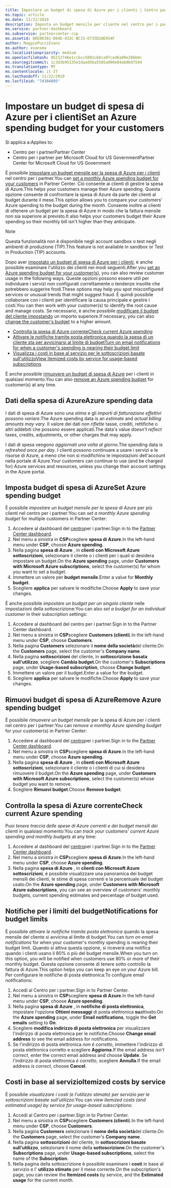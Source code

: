 ```yaml
---
title: Impostare un budget di spesa di Azure per i clienti | Centro partner
ms.topic: article
ms.date: 11/21/2019
description: Imposta un budget mensile per cliente nel centro per i partner.
ms.service: partner-dashboard
ms.subservice: partnercenter-csp
ms.assetid: DDE80361-D04E-432C-BC15-D735D2AE954F
author: MaggiePucciEvans
ms.author: evansma
ms.localizationpriority: medium
ms.openlocfilehash: 05212746e1ccbcc5081c68ca97ced6a99e20bb8c
ms.sourcegitcommit: 1c3d3b95135e1daad5ba5585a090e84ab0b97594
ms.translationtype: MT
ms.contentlocale: it-IT
ms.lasthandoff: 11/22/2019
ms.locfileid: "74384895"
---
```

# <a name="set-an-azure-spending-budget-for-your-customers"></a><span data-ttu-id="f5aed-103">Impostare un budget di spesa di Azure per i clienti</span><span class="sxs-lookup"><span data-stu-id="f5aed-103">Set an Azure spending budget for your customers</span></span>

<span data-ttu-id="f5aed-104">Si applica a:</span><span class="sxs-lookup"><span data-stu-id="f5aed-104">Applies to:</span></span>

- <span data-ttu-id="f5aed-105">Centro per i partner</span><span class="sxs-lookup"><span data-stu-id="f5aed-105">Partner Center</span></span>
- <span data-ttu-id="f5aed-106">Centro per i partner per Microsoft Cloud for US Government</span><span class="sxs-lookup"><span data-stu-id="f5aed-106">Partner Center for Microsoft Cloud for US Government</span></span>

<span data-ttu-id="f5aed-107">È possibile [impostare un budget mensile per la spesa di Azure per i clienti](#set-azure-spending-budget) nel centro per i partner.</span><span class="sxs-lookup"><span data-stu-id="f5aed-107">You can [set a monthly Azure spending budget for your customers](#set-azure-spending-budget) in Partner Center.</span></span> <span data-ttu-id="f5aed-108">Ciò consente ai clienti di gestire la spesa di Azure.</span><span class="sxs-lookup"><span data-stu-id="f5aed-108">This helps your customers manage their Azure spending.</span></span> <span data-ttu-id="f5aed-109">Questa opzione consente di confrontare la spesa di Azure da parte dei clienti al budget durante il mese.</span><span class="sxs-lookup"><span data-stu-id="f5aed-109">This option allows you to compare your customers' Azure spending to the budget during the month.</span></span> <span data-ttu-id="f5aed-110">Consente inoltre ai clienti di ottenere un budget per la spesa di Azure in modo che la fattura mensile non sia superiore al previsto.</span><span class="sxs-lookup"><span data-stu-id="f5aed-110">It also helps your customers budget their Azure spending so their monthly bill isn't higher than they anticipate.</span></span>


> [!NOTE]  
> <span data-ttu-id="f5aed-111">Questa funzionalità non è disponibile negli account sandbox o test negli ambienti di produzione (TIP).</span><span class="sxs-lookup"><span data-stu-id="f5aed-111">This feature is not available in sandbox or Test in Production (TIP) accounts.</span></span>

<span data-ttu-id="f5aed-112">Dopo aver [impostato un budget di spesa di Azure per i clienti](#set-azure-spending-budget), è anche possibile esaminare l'utilizzo dei clienti nei modi seguenti.</span><span class="sxs-lookup"><span data-stu-id="f5aed-112">After you [set an Azure spending budget for your customer(s)](#set-azure-spending-budget), you can also review customer usage in the following ways.</span></span> <span data-ttu-id="f5aed-113">Queste opzioni possono essere utili per individuare i servizi non configurati correttamente o tendenze insolite che potrebbero suggerire frodi.</span><span class="sxs-lookup"><span data-stu-id="f5aed-113">These options may help you spot misconfigured services or unusual trends that might suggest fraud.</span></span> <span data-ttu-id="f5aed-114">È quindi possibile collaborare con i clienti per identificare la causa principale e gestire i costi.</span><span class="sxs-lookup"><span data-stu-id="f5aed-114">You can then work with your customer(s) to identify the root cause and manage costs.</span></span> <span data-ttu-id="f5aed-115">Se necessario, è anche possibile [modificare il budget del cliente impostando](#set-azure-spending-budget) un importo superiore.</span><span class="sxs-lookup"><span data-stu-id="f5aed-115">If necessary, you can also [change the customer's budget](#set-azure-spending-budget) to a higher amount.</span></span>

- [<span data-ttu-id="f5aed-116">Controlla la spesa di Azure corrente</span><span class="sxs-lookup"><span data-stu-id="f5aed-116">Check current Azure spending</span></span>](#check-current-azure-spending)
- [<span data-ttu-id="f5aed-117">Attivare le notifiche tramite posta elettronica quando la spesa di un cliente sta per avvicinarsi al limite di budget</span><span class="sxs-lookup"><span data-stu-id="f5aed-117">Turn on email notifications for when a customer's spending is nearing their budget limit</span></span>](#notifications-for-budget-limits)
- [<span data-ttu-id="f5aed-118">Visualizza i costi in base al servizio per le sottoscrizioni basate sull'utilizzo</span><span class="sxs-lookup"><span data-stu-id="f5aed-118">View itemized costs by service for usage-based subscriptions</span></span>](#itemized-costs-by-service)

<span data-ttu-id="f5aed-119">È anche possibile [rimuovere un budget di spesa di Azure](#remove-azure-spending-budget) per i clienti in qualsiasi momento.</span><span class="sxs-lookup"><span data-stu-id="f5aed-119">You can also [remove an Azure spending budget](#remove-azure-spending-budget) for customer(s) at any time.</span></span>

## <a name="azure-spending-data"></a><span data-ttu-id="f5aed-120">Dati della spesa di Azure</span><span class="sxs-lookup"><span data-stu-id="f5aed-120">Azure spending data</span></span>

<span data-ttu-id="f5aed-121">I dati di spesa di Azure sono una *stima* e gli *importi di fatturazione effettivi possono variare*.</span><span class="sxs-lookup"><span data-stu-id="f5aed-121">The Azure spending data is an *estimate* and *actual billing amounts may vary*.</span></span> <span data-ttu-id="f5aed-122">Il valore dei dati *non riflette* tasse, crediti, rettifiche o altri addebiti che possono essere applicati.</span><span class="sxs-lookup"><span data-stu-id="f5aed-122">The data's value *doesn't reflect* taxes, credits, adjustments, or other charges that may apply.</span></span>

<span data-ttu-id="f5aed-123">I dati di spesa vengono *aggiornati una volta al giorno*.</span><span class="sxs-lookup"><span data-stu-id="f5aed-123">The spending data is *refreshed once per day*.</span></span> <span data-ttu-id="f5aed-124">I clienti possono continuare a usare i servizi e le risorse di Azure, a meno che non si modifichino le impostazioni dell'account nella portale di Azure.</span><span class="sxs-lookup"><span data-stu-id="f5aed-124">Your customers can continue to use (and be charged for) Azure services and resources, unless you change their account settings in the Azure portal.</span></span>

## <a name="set-azure-spending-budget"></a><span data-ttu-id="f5aed-125">Imposta budget di spesa di Azure</span><span class="sxs-lookup"><span data-stu-id="f5aed-125">Set Azure spending budget</span></span>

<span data-ttu-id="f5aed-126">È possibile *impostare un budget mensile per la spesa di Azure* per più clienti nel centro per i partner:</span><span class="sxs-lookup"><span data-stu-id="f5aed-126">You can *set a monthly Azure spending budget* for multiple customers in Partner Center:</span></span>

1. <span data-ttu-id="f5aed-127">Accedere al dashboard del [centro](https://partner.microsoft.com/dashboard/)per i partner.</span><span class="sxs-lookup"><span data-stu-id="f5aed-127">Sign in to the [Partner Center dashboard](https://partner.microsoft.com/dashboard/).</span></span>
2. <span data-ttu-id="f5aed-128">Nel menu a sinistra in **CSP**scegliere **spesa di Azure**.</span><span class="sxs-lookup"><span data-stu-id="f5aed-128">In the left-hand menu under **CSP**, choose **Azure spending**.</span></span>
3. <span data-ttu-id="f5aed-129">Nella pagina **spesa di Azure** , in **clienti con Microsoft Azure sottoscrizioni**, selezionare il cliente o i clienti per i quali si desidera impostare un budget.</span><span class="sxs-lookup"><span data-stu-id="f5aed-129">On the **Azure spending** page, under **Customers with Microsoft Azure subscriptions**, select the customer(s) for whom you want to set a budget.</span></span>
4. <span data-ttu-id="f5aed-130">Immettere un valore per **budget mensile**.</span><span class="sxs-lookup"><span data-stu-id="f5aed-130">Enter a value for **Monthly budget**.</span></span>
5. <span data-ttu-id="f5aed-131">Scegliere **applica** per salvare le modifiche.</span><span class="sxs-lookup"><span data-stu-id="f5aed-131">Choose **Apply** to save your changes.</span></span>

<span data-ttu-id="f5aed-132">È anche possibile *impostare un budget per un singolo cliente* nelle impostazioni della sottoscrizione:</span><span class="sxs-lookup"><span data-stu-id="f5aed-132">You can also *set a budget for an individual customer* in their subscription settings:</span></span>

1. <span data-ttu-id="f5aed-133">Accedere al dashboard del centro per i partner.</span><span class="sxs-lookup"><span data-stu-id="f5aed-133">Sign in to the Partner Center dashboard.</span></span>
2. <span data-ttu-id="f5aed-134">Nel menu a sinistra in **CSP**scegliere **Customers (clienti**).</span><span class="sxs-lookup"><span data-stu-id="f5aed-134">In the left-hand menu under **CSP**, choose **Customers**.</span></span>
3. <span data-ttu-id="f5aed-135">Nella pagina **Customers** selezionare il **nome della società**del cliente.</span><span class="sxs-lookup"><span data-stu-id="f5aed-135">On the **Customers** page, select the customer's **Company name**.</span></span>
4. <span data-ttu-id="f5aed-136">Nella pagina **sottoscrizioni** del cliente, in **sottoscrizione basata sull'utilizzo**, scegliere **Cambia budget**.</span><span class="sxs-lookup"><span data-stu-id="f5aed-136">On the customer's **Subscriptions** page, under **Usage-based subscription**, choose **Change budget**.</span></span>
5. <span data-ttu-id="f5aed-137">Immettere un valore per il budget.</span><span class="sxs-lookup"><span data-stu-id="f5aed-137">Enter a value for the budget.</span></span>
6. <span data-ttu-id="f5aed-138">Scegliere **applica** per salvare le modifiche.</span><span class="sxs-lookup"><span data-stu-id="f5aed-138">Choose **Apply** to save your changes.</span></span>

## <a name="remove-azure-spending-budget"></a><span data-ttu-id="f5aed-139">Rimuovi budget di spesa di Azure</span><span class="sxs-lookup"><span data-stu-id="f5aed-139">Remove Azure spending budget</span></span>

<span data-ttu-id="f5aed-140">È possibile *rimuovere un budget mensile* per la spesa di Azure per i clienti nel centro per i partner:</span><span class="sxs-lookup"><span data-stu-id="f5aed-140">You can *remove a monthly Azure spending budget* for your customer(s) in Partner Center:</span></span>

1. <span data-ttu-id="f5aed-141">Accedere al dashboard del [centro](https://partner.microsoft.com/dashboard/)per i partner.</span><span class="sxs-lookup"><span data-stu-id="f5aed-141">Sign in to the [Partner Center dashboard](https://partner.microsoft.com/dashboard/).</span></span>
2. <span data-ttu-id="f5aed-142">Nel menu a sinistra in **CSP**scegliere **spesa di Azure**.</span><span class="sxs-lookup"><span data-stu-id="f5aed-142">In the left-hand menu under **CSP**, choose **Azure spending**.</span></span>
3. <span data-ttu-id="f5aed-143">Nella pagina **spesa di Azure** , in **clienti con Microsoft Azure sottoscrizioni**, selezionare il cliente o i clienti di cui si desidera rimuovere il budget.</span><span class="sxs-lookup"><span data-stu-id="f5aed-143">On the **Azure spending** page, under **Customers with Microsoft Azure subscriptions**, select the customer(s) whose budget you want to remove.</span></span>
4. <span data-ttu-id="f5aed-144">Scegliere **Rimuovi budget**.</span><span class="sxs-lookup"><span data-stu-id="f5aed-144">Choose **Remove budget**.</span></span>

## <a name="check-current-azure-spending"></a><span data-ttu-id="f5aed-145">Controlla la spesa di Azure corrente</span><span class="sxs-lookup"><span data-stu-id="f5aed-145">Check current Azure spending</span></span>

<span data-ttu-id="f5aed-146">Puoi *tenere traccia delle spese di Azure correnti e dei budget mensili dei clienti* in qualsiasi momento:</span><span class="sxs-lookup"><span data-stu-id="f5aed-146">You can *track your customers' current Azure spending and monthly budgets* at any time:</span></span>

1. <span data-ttu-id="f5aed-147">Accedere al dashboard del [centro](https://partner.microsoft.com/dashboard/)per i partner.</span><span class="sxs-lookup"><span data-stu-id="f5aed-147">Sign in to the [Partner Center dashboard](https://partner.microsoft.com/dashboard/).</span></span>
2. <span data-ttu-id="f5aed-148">Nel menu a sinistra in **CSP**scegliere **spesa di Azure**.</span><span class="sxs-lookup"><span data-stu-id="f5aed-148">In the left-hand menu under **CSP**, choose **Azure spending**.</span></span>
3. <span data-ttu-id="f5aed-149">Nella pagina **spesa di Azure** , in **clienti con Microsoft Azure sottoscrizioni**, è possibile visualizzare una panoramica dei budget mensili dei clienti, le stime di spesa correnti e la percentuale del budget usato.</span><span class="sxs-lookup"><span data-stu-id="f5aed-149">On the **Azure spending** page, under **Customers with Microsoft Azure subscriptions**, you can see an overview of customers' monthly budgets, current spending estimates and percentage of budget used.</span></span>

## <a name="notifications-for-budget-limits"></a><span data-ttu-id="f5aed-150">Notifiche per i limiti del budget</span><span class="sxs-lookup"><span data-stu-id="f5aed-150">Notifications for budget limits</span></span>

<span data-ttu-id="f5aed-151">È possibile *attivare le notifiche tramite posta elettronica* quando la spesa mensile del cliente si avvicina al limite di budget.</span><span class="sxs-lookup"><span data-stu-id="f5aed-151">You can *turn on email notifications* for when your customer's monthly spending is nearing their budget limit.</span></span> <span data-ttu-id="f5aed-152">Quando si attiva questa opzione, si riceverà una notifica quando i clienti usano il 80% o più del budget mensile.</span><span class="sxs-lookup"><span data-stu-id="f5aed-152">When you turn on this option, you will be notified when customers use 80% or more of their monthly budget.</span></span> <span data-ttu-id="f5aed-153">Questa opzione consente di tenere sotto controllo la fattura di Azure.</span><span class="sxs-lookup"><span data-stu-id="f5aed-153">This option helps you can keep an eye on your Azure bill.</span></span> <span data-ttu-id="f5aed-154">Per configurare le notifiche di posta elettronica:</span><span class="sxs-lookup"><span data-stu-id="f5aed-154">To configure email notifications:</span></span>

1. <span data-ttu-id="f5aed-155">Accedi al Centro per i partner.</span><span class="sxs-lookup"><span data-stu-id="f5aed-155">Sign in to Partner Center.</span></span>
2. <span data-ttu-id="f5aed-156">Nel menu a sinistra in **CSP**scegliere **spesa di Azure**.</span><span class="sxs-lookup"><span data-stu-id="f5aed-156">In the left-hand menu under **CSP**, choose **Azure spending**.</span></span>
3. <span data-ttu-id="f5aed-157">Nella pagina **spesa di Azure** , in **notifiche di posta elettronica**, impostare l'opzione **Ottieni messaggi** di posta elettronica **su**attivato.</span><span class="sxs-lookup"><span data-stu-id="f5aed-157">On the **Azure spending** page, under **Email notifications**, toggle the **Get emails** setting to **On**.</span></span>
4. <span data-ttu-id="f5aed-158">Scegliere **modifica indirizzo di posta elettronica** per visualizzare l'indirizzo di posta elettronica per le notifiche.</span><span class="sxs-lookup"><span data-stu-id="f5aed-158">Choose **Change email address** to see the email address for notifications.</span></span>
5. <span data-ttu-id="f5aed-159">Se l'indirizzo di posta elettronica *non è corretto*, immettere l'indirizzo di posta elettronica corretto e scegliere **Aggiorna**.</span><span class="sxs-lookup"><span data-stu-id="f5aed-159">If the email address *isn't correct*, enter the correct email address and choose **Update**.</span></span> <span data-ttu-id="f5aed-160">Se l'indirizzo di posta elettronica *è corretto*, scegliere **Annulla**.</span><span class="sxs-lookup"><span data-stu-id="f5aed-160">If the email address *is correct*, choose **Cancel**.</span></span>

## <a name="itemized-costs-by-service"></a><span data-ttu-id="f5aed-161">Costi in base al servizio</span><span class="sxs-lookup"><span data-stu-id="f5aed-161">Itemized costs by service</span></span>

<span data-ttu-id="f5aed-162">È possibile *visualizzare i costi (e l'utilizzo stimato) per servizio per le sottoscrizioni basate sull'utilizzo*:</span><span class="sxs-lookup"><span data-stu-id="f5aed-162">You can *view itemized costs (and estimated usage) by service for usage-based subscriptions*:</span></span>

1. <span data-ttu-id="f5aed-163">Accedi al Centro per i partner.</span><span class="sxs-lookup"><span data-stu-id="f5aed-163">Sign in to Partner Center.</span></span>
2. <span data-ttu-id="f5aed-164">Nel menu a sinistra in **CSP**scegliere **Customers (clienti**).</span><span class="sxs-lookup"><span data-stu-id="f5aed-164">In the left-hand menu under **CSP**, choose **Customers**.</span></span>
3. <span data-ttu-id="f5aed-165">Nella pagina **Customers** selezionare il **nome della società**del cliente.</span><span class="sxs-lookup"><span data-stu-id="f5aed-165">On the **Customers** page, select the customer's **Company name**.</span></span>
4. <span data-ttu-id="f5aed-166">Nella pagina **sottoscrizioni** del cliente, in **sottoscrizioni basate sull'utilizzo**, selezionare il nome della **sottoscrizione**.</span><span class="sxs-lookup"><span data-stu-id="f5aed-166">On the customer's **Subscriptions** page, under **Usage-based subscriptions**, select the name of the **Subscription**.</span></span>
5. <span data-ttu-id="f5aed-167">Nella pagina della sottoscrizione è possibile esaminare i **costi** in base al servizio e l' **utilizzo stimato** per il mese corrente.</span><span class="sxs-lookup"><span data-stu-id="f5aed-167">On the subscription's page, you can review the **Itemized costs** by service, and the **Estimated usage** for the current month.</span></span>
